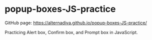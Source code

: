 # popup-boxes-JS-practice

GitHub page: https://alternadiva.github.io/popup-boxes-JS-practice/

Practicing Alert box, Confirm box, and Prompt box in JavaScript.
